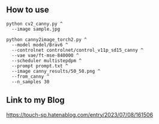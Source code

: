 
## How to use
~~~
python cv2_canny.py ^
  --image sample.jpg
~~~

~~~
python canny2image_torch2.py ^
  --model model/Brav6 ^
  --controlnet controlnet/control_v11p_sd15_canny ^
  --vae vae/ft-mse-840000 ^
  --scheduler multistepdpm ^
  --prompt prompt.txt ^
  --image canny_results/50_50.png ^
  --from_canny ^
  --n_samples 30
~~~

## Link to my Blog
https://touch-sp.hatenablog.com/entry/2023/07/08/161506
